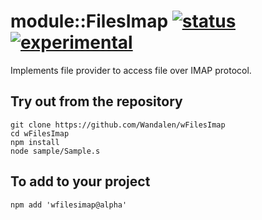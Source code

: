 
# module::FilesImap  [![status](https://github.com/Wandalen/wFilesImap/workflows/publish/badge.svg)](https://github.com/Wandalen/wFilesImap/actions?query=workflow%3Apublish) [![experimental](https://img.shields.io/badge/stability-experimental-orange.svg)](https://github.com/emersion/stability-badges#experimental)

Implements file provider to access file over IMAP protocol.

## Try out from the repository
```
git clone https://github.com/Wandalen/wFilesImap
cd wFilesImap
npm install
node sample/Sample.s
```

## To add to your project
```
npm add 'wfilesimap@alpha'
```
